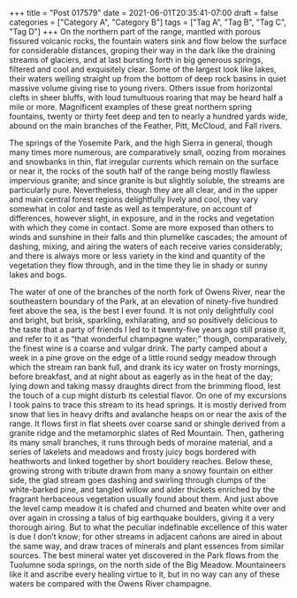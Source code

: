 +++
title = "Post 017579"
date = 2021-06-01T20:35:41-07:00
draft = false
categories = ["Category A", "Category B"]
tags = ["Tag A", "Tag B", "Tag C", "Tag D"]
+++
On the northern part of the range, mantled with porous fissured volcanic rocks, the fountain waters sink and flow below the surface for considerable distances, groping their way in the dark like the draining streams of glaciers, and at last bursting forth in big generous springs, filtered and cool and exquisitely clear. Some of the largest look like lakes, their waters welling straight up from the bottom of deep rock basins in quiet massive volume giving rise to young rivers. Others issue from horizontal clefts in sheer bluffs, with loud tumultuous roaring that may be heard half a mile or more. Magnificent examples of these great northern spring fountains, twenty or thirty feet deep and ten to nearly a hundred yards wide, abound on the main branches of the Feather, Pitt, McCloud, and Fall rivers.

The springs of the Yosemite Park, and the high Sierra in general, though many times more numerous, are comparatively small, oozing from moraines and snowbanks in thin, flat irregular currents which remain on the surface or near it, the rocks of the south half of the range being mostly flawless impervious granite; and since granite is but slightly soluble, the streams are particularly pure. Nevertheless, though they are all clear, and in the upper and main central forest regions delightfully lively and cool, they vary somewhat in color and taste as well as temperature, on account of differences, however slight, in exposure, and in the rocks and vegetation with which they come in contact. Some are more exposed than others to winds and sunshine in their falls and thin plumelike cascades; the amount of dashing, mixing, and airing the waters of each receive varies considerably; and there is always more or less variety in the kind and quantity of the vegetation they flow through, and in the time they lie in shady or sunny lakes and bogs.

The water of one of the branches of the north fork of Owens River, near the southeastern boundary of the Park, at an elevation of ninety-five hundred feet above the sea, is the best I ever found. It is not only delightfully cool and bright, but brisk, sparkling, exhilarating, and so positively delicious to the taste that a party of friends I led to it twenty-five years ago still praise it, and refer to it as “that wonderful champagne water;” though, comparatively, the finest wine is a coarse and vulgar drink. The party camped about a week in a pine grove on the edge of a little round sedgy meadow through which the stream ran bank full, and drank its icy water on frosty mornings, before breakfast, and at night about as eagerly as in the heat of the day; lying down and taking massy draughts direct from the brimming flood, lest the touch of a cup might disturb its celestial flavor. On one of my excursions I took pains to trace this stream to its head springs. It is mostly derived from snow that lies in heavy drifts and avalanche heaps on or near the axis of the range. It flows first in flat sheets over coarse sand or shingle derived from a granite ridge and the metamorphic slates of Red Mountain. Then, gathering its many small branches, it runs through beds of moraine material, and a series of lakelets and meadows and frosty juicy bogs bordered with heathworts and linked together by short bouldery reaches. Below these, growing strong with tribute drawn from many a snowy fountain on either side, the glad stream goes dashing and swirling through clumps of the white-barked pine, and tangled willow and alder thickets enriched by the fragrant herbaceous vegetation usually found about them. And just above the level camp meadow it is chafed and churned and beaten white over and over again in crossing a talus of big earthquake boulders, giving it a very thorough airing. But to what the peculiar indefinable excellence of this water is due I don’t know; for other streams in adjacent cañons are aired in about the same way, and draw traces of minerals and plant essences from similar sources. The best mineral water yet discovered in the Park flows from the Tuolumne soda springs, on the north side of the Big Meadow. Mountaineers like it and ascribe every healing virtue to it, but in no way can any of these waters be compared with the Owens River champagne.
